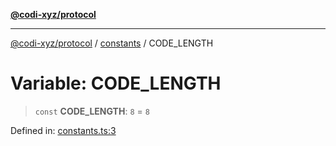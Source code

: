 [**@codi-xyz/protocol**](../../README.md)

***

[@codi-xyz/protocol](../../modules.md) / [constants](../README.md) / CODE\_LENGTH

# Variable: CODE\_LENGTH

> `const` **CODE\_LENGTH**: `8` = `8`

Defined in: [constants.ts:3](https://github.com/codi-xyz/protocol/blob/7dd35660b72e021f0aea9ce5abeac1856fc6b63b/src/constants.ts#L3)
